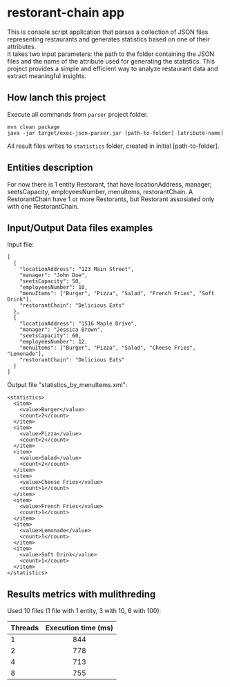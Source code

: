 # restorant-chain app

This is console script application that parses a collection of JSON files representing restaurants and generates statistics based on one of their attributes.  
It takes two input parameters: the path to the folder containing the JSON files and the name of the attribute used for generating the statistics. 
This project provides a simple and efficient way to analyze restaurant data and extract meaningful insights.


## How lanch this project

Execute all commands from `parser` project folder.
```
mvn clean package
java -jar target/exec-json-parser.jar [path-to-folder] [atribute-name]
```
All result files writes to `statistics` folder, created in initial [path-to-folder].

## Entities description
For now there is 1 entity Restorant, that have locationAddress, manager, seetsCapacity, employeesNumber, menuItems, restorantChain. 
A RestorantChain have 1 or more Restorants, but Restorant assosiated only with one RestorantChain.

## Input/Output Data files examples
Input file:

```
[
  {
    "locationAddress": "123 Main Street",
    "manager": "John Doe",
    "seetsCapacity": 50,
    "employeesNumber": 10,
    "menuItems": ["Burger", "Pizza", "Salad", "French Fries", "Soft Drink"],
    "restorantChain": "Delicious Eats"
  },
  {
    "locationAddress": "1516 Maple Drive",
    "manager": "Jessica Brown",
    "seetsCapacity": 60,
    "employeesNumber": 12,
    "menuItems": ["Burger", "Pizza", "Salad", "Cheese Fries", "Lemonade"],
    "restorantChain": "Delicious Eats"
  }
]
```

Output file "statistics_by_menuItems.xml":

```
<statistics>
  <item>
    <value>Burger</value>
    <count>2</count>
  </item>
  <item>
    <value>Pizza</value>
    <count>2</count>
  </item>
  <item>
    <value>Salad</value>
    <count>2</count>
  </item>
  <item>
    <value>Cheese Fries</value>
    <count>1</count>
  </item>
  <item>
    <value>French Fries</value>
    <count>1</count>
  </item>
  <item>
    <value>Lemonade</value>
    <count>1</count>
  </item>
  <item>
    <value>Soft Drink</value>
    <count>1</count>
  </item>
</statistics>
```

## Results metrics with mulithreding 
Used 10 files (1 file with 1 entity, 3 with 10, 6 with 100):

| Threads  | Execution time (ms)|
| ---------|:------------------:|
| 1        | 844                |
| 2        | 778                |
| 4        | 713                |
| 8        | 755                |

